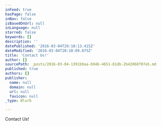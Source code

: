```yaml
---
inFeed: true
hasPage: false
inNav: false
isBasedOnUrl: null
inLanguage: null
starred: false
keywords: []
description: ''
datePublished: '2016-03-04T20:10:13.415Z'
dateModified: '2016-03-04T20:10:09.075Z'
title: 'Contact Us!'
author: []
sourcePath: _posts/2016-03-04-1391b9aa-b94b-4651-81db-2b42068f07e5.md
published: true
authors: []
publisher:
  name: null
  domain: null
  url: null
  favicon: null
_type: Blurb

---
```

Contact Us!